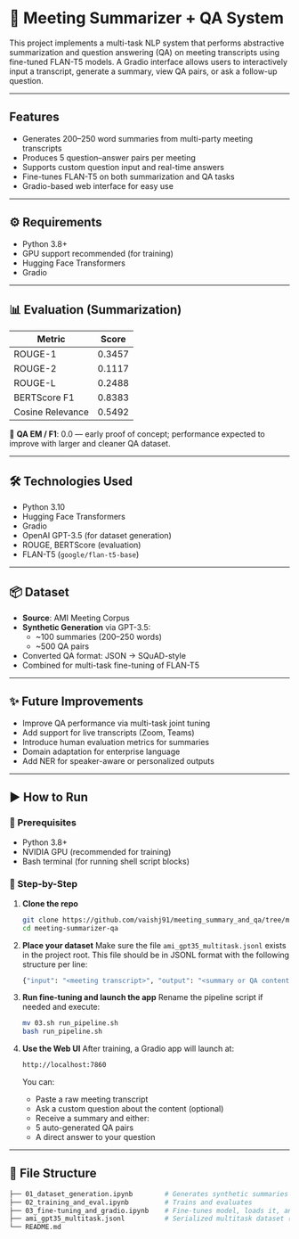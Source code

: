 # 🧠 Meeting Summarizer + QA System

This project implements a multi-task NLP system that performs abstractive summarization and question answering (QA) on meeting transcripts using fine-tuned FLAN-T5 models. A Gradio interface allows users to interactively input a transcript, generate a summary, view QA pairs, or ask a follow-up question.

---

## Features

- Generates 200–250 word summaries from multi-party meeting transcripts
- Produces 5 question–answer pairs per meeting
- Supports custom question input and real-time answers
- Fine-tunes FLAN-T5 on both summarization and QA tasks
- Gradio-based web interface for easy use

---
## ⚙️ Requirements

- Python 3.8+
- GPU support recommended (for training)
- Hugging Face Transformers
- Gradio

---

## 📊 Evaluation (Summarization)

| Metric           | Score    |
|------------------|----------|
| ROUGE-1          | 0.3457   |
| ROUGE-2          | 0.1117   |
| ROUGE-L          | 0.2488   |
| BERTScore F1     | 0.8383   |
| Cosine Relevance | 0.5492   |

📌 **QA EM / F1**: 0.0 — early proof of concept; performance expected to improve with larger and cleaner QA dataset.

---

## 🛠️ Technologies Used

- Python 3.10
- Hugging Face Transformers
- Gradio
- OpenAI GPT-3.5 (for dataset generation)
- ROUGE, BERTScore (evaluation)
- FLAN-T5 (`google/flan-t5-base`)

---

## 📦 Dataset

- **Source**: AMI Meeting Corpus
- **Synthetic Generation** via GPT-3.5:
  - ~100 summaries (200–250 words)
  - ~500 QA pairs
- Converted QA format: JSON → SQuAD-style
- Combined for multi-task fine-tuning of FLAN-T5

---

## ✨ Future Improvements

- Improve QA performance via multi-task joint tuning
- Add support for live transcripts (Zoom, Teams)
- Introduce human evaluation metrics for summaries
- Domain adaptation for enterprise language
- Add NER for speaker-aware or personalized outputs

---

## ▶️ How to Run

### 🔧 Prerequisites

- Python 3.8+
- NVIDIA GPU (recommended for training)
- Bash terminal (for running shell script blocks)

### 🧩 Step-by-Step

1. **Clone the repo**  
   ```bash
   git clone https://github.com/vaishj91/meeting_summary_and_qa/tree/main
   cd meeting-summarizer-qa

2. **Place your dataset**
   Make sure the file `ami_gpt35_multitask.jsonl` exists in the project root.
   This file should be in JSONL format with the following structure per line:
   ```bash
   {"input": "<meeting transcript>", "output": "<summary or QA content>"}
   ```

4. **Run fine-tuning and launch the app**
   Rename the pipeline script if needed and execute:
   ```bash
   mv 03.sh run_pipeline.sh
   bash run_pipeline.sh
   ```

4. **Use the Web UI**
   After training, a Gradio app will launch at:
   ```bash
   http://localhost:7860
   ```
   You can:
   - Paste a raw meeting transcript
   - Ask a custom question about the content (optional)
   - Receive a summary and either:
   -   5 auto-generated QA pairs
   -   A direct answer to your question

---

## 📁 File Structure

```bash
├── 01_dataset_generation.ipynb        # Generates synthetic summaries and QA pairs using GPT
├── 02_training_and_eval.ipynb         # Trains and evaluates
├── 03_fine-tuning_and_gradio.ipynb    # Fine-tunes model, loads it, and launches Gradio interface [entrypoint]
├── ami_gpt35_multitask.jsonl          # Serialized multitask dataset (summaries + QA)
└── README.md
